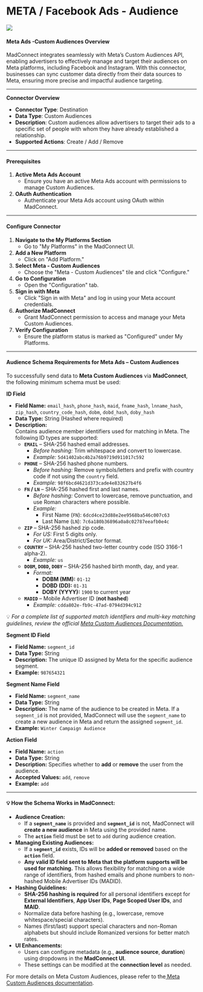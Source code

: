 # META / Facebook Ads - Audience

![](<.gitbook/assets/image (16).png>)

#### Meta Ads -Custom  Audiences Overview

MadConnect integrates seamlessly with Meta’s Custom Audiences API, enabling advertisers to effectively manage and target their audiences on Meta platforms, including Facebook and Instagram. With this connector, businesses can sync customer data directly from their data sources to Meta, ensuring more precise and impactful audience targeting.

***

**Connector Overview**

* **Connector Type**: Destination
* **Data Type**: Custom Audiences
* **Description**: Custom audiences allow advertisers to target their ads to a specific set of people with whom they have already established a relationship.
* **Supported Actions**: Create / Add / Remove

***

#### Prerequisites

1. **Active Meta Ads Account**
   * Ensure you have an active Meta Ads account with permissions to manage Custom Audiences.
2. **OAuth Authentication**
   * Authenticate your Meta Ads account using OAuth within MadConnect.

***

#### Configure Connector

1. **Navigate to the My Platforms Section**
   * Go to "My Platforms" in the MadConnect UI.
2. **Add a New Platform**
   * Click on "Add Platform."
3. **Select Meta - Custom Audiences**
   * Choose the "Meta - Custom Audiences" tile and click "Configure."
4. **Go to Configuration**
   * Open the "Configuration" tab.
5. **Sign in with Meta**
   * Click "Sign in with Meta" and log in using your Meta account credentials.
6. **Authorize MadConnect**
   * Grant MadConnect permission to access and manage your Meta Custom Audiences.
7. **Verify Configuration**
   * Ensure the platform status is marked as "Configured" under My Platforms.

***

#### **Audience Schema Requirements for Meta Ads – Custom Audiences**

To successfully send data to **Meta Custom Audiences** via **MadConnect**, the following minimum schema must be used:

**ID Field**

* **Field Name:** `email_hash`, `phone_hash`, `maid`, `fname_hash`, `lnname_hash`, `zip_hash`, `country_code_hash`, `dobm`, `dobd_hash`, `doby_hash`
* **Data Type:** String (Hashed where required)
* **Description:**\
  Contains audience member identifiers used for matching in Meta. The following ID types are supported:
  * **`EMAIL`** – SHA-256 hashed email addresses.
    * _Before hashing:_ Trim whitespace and convert to lowercase.
    * _Example:_ `5d41402abc4b2a76b9719d911017c592`
  * **`PHONE`** – SHA-256 hashed phone numbers.
    * _Before hashing:_ Remove symbols/letters and prefix with country code if not using the `country` field.
    * _Example:_ `98f6bcd4621d373cade4e832627b4f6`
  * **`FN` / `LN`** – SHA-256 hashed first and last names.
    * _Before hashing:_ Convert to lowercase, remove punctuation, and use Roman characters where possible.
    * _Example:_
      * First Name (`FN`): `6dcd4ce23d88e2ee9568ba546c007c63`
      * Last Name (`LN`): `7c6a180b36896a0a8c02787eeafb0e4c`
  * **`ZIP`** – SHA-256 hashed zip code.
    * _For US:_ First 5 digits only.
    * _For UK:_ Area/District/Sector format.
  * **`COUNTRY`** – SHA-256 hashed two-letter country code (ISO 3166-1 alpha-2).
    * _Example:_ `us`
  * **`DOBM`, `DOBD`, `DOBY`** – SHA-256 hashed birth month, day, and year.
    * _Format:_
      * **DOBM (MM):** `01-12`
      * **DOBD (DD):** `01-31`
      * **DOBY (YYYY):** `1900` to current year
  * **`MADID`** – Mobile Advertiser ID (**not hashed**)
    * _Example:_ `cdda802e-fb9c-47ad-0794d394c912`

💡 _For a complete list of supported match identifiers and multi-key matching guidelines, review the official_ [_Meta Custom Audiences Documentation._](https://developers.facebook.com/docs/marketing-api/audiences/guides/custom-audiences/#external_identifiers)

**Segment ID Field**

* **Field Name:** `segment_id`
* **Data Type:** String
* **Description:** The unique ID assigned by Meta for the specific audience segment.
* **Example:** `987654321`

**Segment Name Field**

* **Field Name:** `segment_name`
* **Data Type:** String
* **Description:** The name of the audience to be created in Meta. If a `segment_id` is not provided, MadConnect will use the `segment_name` to create a new audience in Meta and return the assigned `segment_id`.
* **Example:** `Winter Campaign Audience`

**Action Field**

* **Field Name:** `action`
* **Data Type:** String
* **Description:** Specifies whether to **add** or **remove** the user from the audience.
* **Accepted Values:** `add`, `remove`
* **Example:** `add`

***

#### **💡 How the Schema Works in MadConnect:**

* **Audience Creation:**
  * If a **`segment_name`** is provided and **`segment_id`** is not, MadConnect will **create a new audience** in Meta using the provided name.
  * The **`action`** field must be set to `add` during audience creation.
* **Managing Existing Audiences:**
  * If a **`segment_id`** exists, IDs will be **added or removed** based on the **`action`** field.
  * **Any valid ID field sent to Meta that the platform supports will be used for matching.** This allows flexibility for matching on a wide range of identifiers, from hashed emails and phone numbers to non-hashed Mobile Advertiser IDs (MADID).
* **Hashing Guidelines:**
  * **SHA-256 hashing is required** for all personal identifiers except for **External Identifiers**, **App User IDs**, **Page Scoped User IDs**, and **MAID**.
  * Normalize data before hashing (e.g., lowercase, remove whitespace/special characters).
  * Names (first/last) support special characters and non-Roman alphabets but should include Romanized versions for better match rates.
* **UI Enhancements:**
  * Users can configure metadata (e.g., **audience source**, **duration**) using dropdowns in the **MadConnect UI**.
  * These settings can be modified at the **connection level** as needed.



For more details on Meta Custom Audiences, please refer to the[ Meta Custom Audiences documentation](https://www.facebook.com/business/help/744354708981227).
